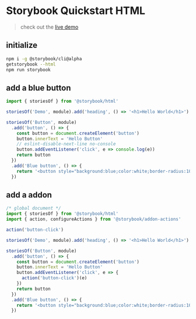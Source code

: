 # Storybook Quickstart HTML

> check out the [live demo](https://infallible-swirles-cc2ec6.netlify.com/?selectedKind=Demo&selectedStory=heading&full=0&addons=1&stories=1&panelRight=0)

## initialize

```bash
npm i -g @storybook/cli@alpha
getstorybook --html
npm run storybook
```

## add a blue button

```js
import { storiesOf } from '@storybook/html'

storiesOf('Demo', module).add('heading', () => '<h1>Hello World</h1>')

storiesOf('Button', module)
  .add('button', () => {
    const button = document.createElement('button')
    button.innerText = 'Hello Button'
    // eslint-disable-next-line no-console
    button.addEventListener('click', e => console.log(e))
    return button
  })
  .add('Blue button', () => {
    return '<button style="background:blue;color:white;border-radius:10px;padding:1rem">i\'m blue</button>'
  })
```

## add a addon

```js
/* global document */
import { storiesOf } from '@storybook/html'
import { action, configureActions } from '@storybook/addon-actions'

action('button-click')

storiesOf('Demo', module).add('heading', () => '<h1>Hello World</h1>')

storiesOf('Button', module)
  .add('button', () => {
    const button = document.createElement('button')
    button.innerText = 'Hello Button'
    button.addEventListener('click', e => {
      action('button-click')(e)
    })
    return button
  })
  .add('Blue button', () => {
    return '<button style="background:blue;color:white;border-radius:10px;padding:1rem">i\'m blue</button>'
  })
```
